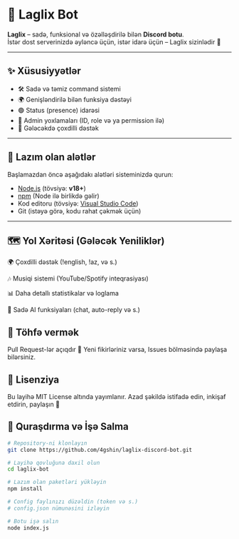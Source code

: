 # 🤖 Laglix Bot

**Laglix** – sadə, funksional və özəlləşdirilə bilən **Discord botu**.  
İstər dost serverinizdə əyləncə üçün, istər idarə üçün – Laglix sizinlədir 🚀  

---

## ✨ Xüsusiyyətlər
- 🛠️ Sadə və təmiz command sistemi  
- 🌍 Genişləndirilə bilən funksiya dəstəyi  
- 🟢 Status (presence) idarəsi  
- 🔐 Admin yoxlamaları (ID, role və ya permission ilə)  
- 📌 Gələcəkdə çoxdilli dəstək  

---

## 🧰 Lazım olan alətlər
Başlamazdan öncə aşağıdakı alətləri sisteminizdə qurun:

- [Node.js](https://nodejs.org/) (tövsiyə: **v18+**)  
- [npm](https://www.npmjs.com/) (Node ilə birlikdə gəlir)  
- Kod editoru (tövsiyə: [Visual Studio Code](https://code.visualstudio.com/))  
- Git (istəyə görə, kodu rahat çəkmək üçün)  

---
## 🗺️ Yol Xəritəsi (Gələcək Yeniliklər)

🌍 Çoxdilli dəstək (!english, !az, və s.)

🎶 Musiqi sistemi (YouTube/Spotify inteqrasiyası)

📊 Daha detallı statistikalar və loglama

🤖 Sadə AI funksiyaları (chat, auto-reply və s.)

## 🤝 Töhfə vermək

Pull Request-lər açıqdır 🚀
Yeni fikirləriniz varsa, Issues bölməsində paylaşa bilərsiniz.

## 📜 Lisenziya

Bu layihə MIT License altında yayımlanır.
Azad şəkildə istifadə edin, inkişaf etdirin, paylaşın 🌟

## 🚀 Quraşdırma və İşə Salma

```bash
# Repository-ni klonlayın
git clone https://github.com/4gshin/laglix-discord-bot.git

# Layihə qovluğuna daxil olun
cd laglix-bot

# Lazım olan paketləri yükləyin
npm install

# Config faylınızı düzəldin (token və s.)
# config.json nümunəsini izləyin

# Botu işə salın
node index.js

